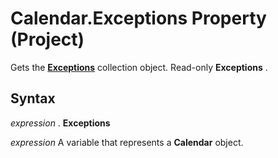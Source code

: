 
# Calendar.Exceptions Property (Project)

Gets the  **[Exceptions](7248983d-071a-5421-7378-0d98b3c6792e.md)** collection object. Read-only **Exceptions** .


## Syntax

 _expression_ . **Exceptions**

 _expression_ A variable that represents a **Calendar** object.


